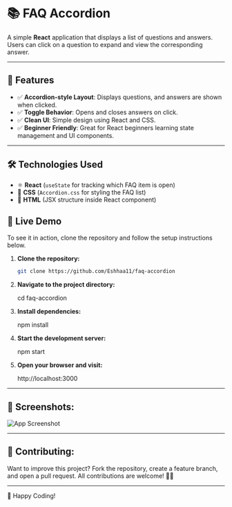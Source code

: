 # 📚 FAQ Accordion

A simple **React** application that displays a list of questions and answers. Users can click on a question to expand and view the corresponding answer.

---

## 📌 Features
- ✅ **Accordion-style Layout**: Displays questions, and answers are shown when clicked.
- ✅ **Toggle Behavior**: Opens and closes answers on click.
- ✅ **Clean UI**: Simple design using React and CSS.
- ✅ **Beginner Friendly**: Great for React beginners learning state management and UI components.

---

## 🛠️ Technologies Used
- ⚛️ **React** (`useState` for tracking which FAQ item is open)
- 🎨 **CSS** (`Accordion.css` for styling the FAQ list)
- 📄 **HTML** (JSX structure inside React component)


## 🚀 Live Demo
To see it in action, clone the repository and follow the setup instructions below.

1. **Clone the repository:**

   ```bash
   git clone https://github.com/Eshhaa11/faq-accordion
   
   
2. **Navigate to the project directory:**

   cd  faq-accordion

3. **Install dependencies:**

   npm install

4. **Start the development server:**

   npm start

5. **Open your browser and visit:**

   http://localhost:3000

---

 ## 🎨 Screenshots:
 ![App Screenshot](src/assets/image.png)

 ---

 ## 🤝 Contributing:
 Want to improve this project? Fork the repository, create a feature branch, and open a pull request. All contributions are welcome! 🚀✨
 
 ---

 🎉 Happy Coding!